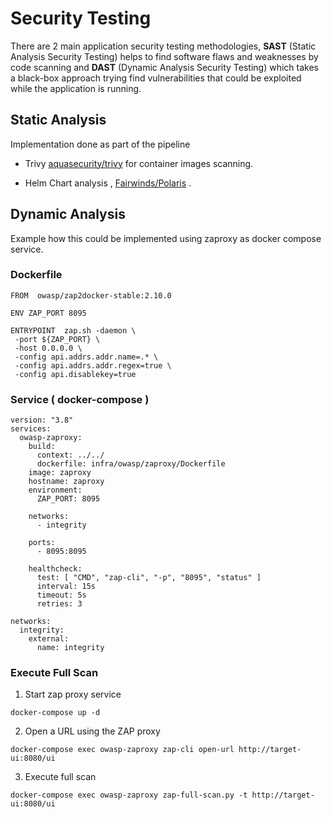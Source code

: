 # Security Testing

There are 2 main application security testing methodologies, **SAST** (Static Analysis Security Testing) helps to find software flaws and weaknesses by code scanning and **DAST** (Dynamic Analysis Security Testing) which takes a black-box approach trying find vulnerabilities that could be exploited while the application is running.  

## Static Analysis 

Implementation done as part of the pipeline 

- Trivy [aquasecurity/trivy](https://github.com/aquasecurity/trivy) for container images scanning.

- Helm Chart analysis , [Fairwinds/Polaris](https://insights.docs.fairwinds.com/reports/polaris/) .



## Dynamic Analysis 

Example how this could be implemented using zaproxy as docker compose service.

### Dockerfile 
```
FROM  owasp/zap2docker-stable:2.10.0

ENV ZAP_PORT 8095

ENTRYPOINT  zap.sh -daemon \
 -port ${ZAP_PORT} \
 -host 0.0.0.0 \
 -config api.addrs.addr.name=.* \
 -config api.addrs.addr.regex=true \
 -config api.disablekey=true

```


### Service ( docker-compose ) 
```
version: "3.8"
services:
  owasp-zaproxy:
    build:
      context: ../../
      dockerfile: infra/owasp/zaproxy/Dockerfile
    image: zaproxy
    hostname: zaproxy
    environment:
      ZAP_PORT: 8095

    networks:
      - integrity

    ports:
      - 8095:8095

    healthcheck:
      test: [ "CMD", "zap-cli", "-p", "8095", "status" ]
      interval: 15s
      timeout: 5s
      retries: 3

networks:
  integrity:
    external:
      name: integrity

```

### Execute Full Scan 

1. Start zap proxy service 
```shell
docker-compose up -d 
```

2. Open a URL using the ZAP proxy
```shell
docker-compose exec owasp-zaproxy zap-cli open-url http://target-ui:8080/ui 
```

3. Execute full scan
```shell
docker-compose exec owasp-zaproxy zap-full-scan.py -t http://target-ui:8080/ui
```



